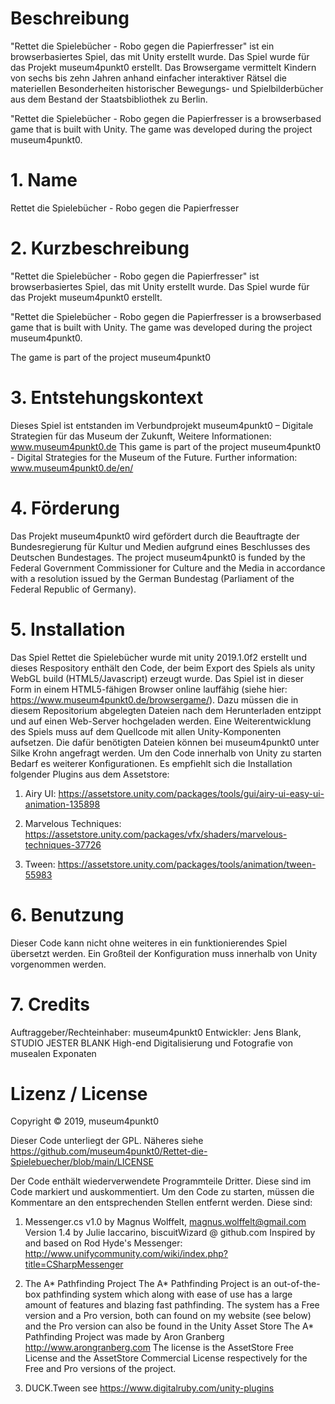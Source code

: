 # Beschreibung
"Rettet die Spielebücher - Robo gegen die Papierfresser" ist ein browserbasiertes Spiel, das mit Unity erstellt wurde. 
Das Spiel wurde für das Projekt museum4punkt0 erstellt. Das Browsergame vermittelt Kindern von sechs bis zehn Jahren anhand einfacher interaktiver Rätsel die materiellen Besonderheiten historischer Bewegungs- und Spielbilderbücher aus dem Bestand der Staatsbibliothek zu Berlin. 

"Rettet die Spielebücher - Robo gegen die Papierfresser is a browserbased game that is built with Unity. 
The game was developed during the project museum4punkt0.

# 1. Name
Rettet die Spielebücher - Robo gegen die Papierfresser

# 2. Kurzbeschreibung
"Rettet die Spielebücher - Robo gegen die Papierfresser" ist browserbasiertes Spiel, das mit Unity erstellt wurde. 
Das Spiel wurde für das Projekt museum4punkt0 erstellt. 

"Rettet die Spielebücher - Robo gegen die Papierfresser is a browserbased game that is built with Unity. 
The game was developed during the project museum4punkt0.


The game is part of the project museum4punkt0

# 3. Entstehungskontext
Dieses Spiel ist entstanden im Verbundprojekt museum4punkt0 – Digitale Strategien für das Museum der Zukunft,
Weitere Informationen: www.museum4punkt0.de
This game is part of the project museum4punkt0 - Digital Strategies for the
Museum of the Future. Further information: www.museum4punkt0.de/en/

# 4. Förderung
Das Projekt museum4punkt0 wird gefördert durch die Beauftragte der Bundesregierung für
Kultur und Medien aufgrund eines Beschlusses des Deutschen Bundestages.
The project museum4punkt0 is funded by the Federal Government Commissioner for Culture
and the Media in accordance with a resolution issued by the German Bundestag (Parliament
of the Federal Republic of Germany).


# 5. Installation
Das Spiel Rettet die Spielebücher wurde mit unity 2019.1.0f2 erstellt und dieses Respository enthält den Code, der beim Export des Spiels als unity WebGL build (HTML5/Javascript) erzeugt wurde. Das Spiel ist in dieser Form in einem HTML5-fähigen Browser online lauffähig (siehe hier: https://www.museum4punkt0.de/browsergame/). Dazu müssen die in diesem Repositorium abgelegten Dateien nach dem Herunterladen entzippt und auf einen Web-Server hochgeladen werden.
Eine Weiterentwicklung des Spiels muss auf dem Quellcode mit allen Unity-Komponenten aufsetzen. Die dafür benötigten Dateien können bei museum4punkt0 unter Silke Krohn angefragt werden.  Um den Code innerhalb von Unity zu starten Bedarf es weiterer Konfigurationen. Es empfiehlt sich die Installation folgender Plugins aus dem Assetstore:

1. Airy UI: https://assetstore.unity.com/packages/tools/gui/airy-ui-easy-ui-animation-135898

2. Marvelous Techniques: https://assetstore.unity.com/packages/vfx/shaders/marvelous-techniques-37726

3. Tween: https://assetstore.unity.com/packages/tools/animation/tween-55983

# 6. Benutzung
Dieser Code kann nicht ohne weiteres in ein funktionierendes Spiel übersetzt werden. Ein Großteil der Konfiguration muss innerhalb von Unity vorgenommen werden.

# 7. Credits
Auftraggeber/Rechteinhaber: museum4punkt0
Entwickler: Jens Blank, STUDIO JESTER BLANK
High-end Digitalisierung und Fotografie von musealen Exponaten


# Lizenz / License

Copyright © 2019, museum4punkt0 

Dieser Code unterliegt der GPL. Näheres siehe https://github.com/museum4punkt0/Rettet-die-Spielebuecher/blob/main/LICENSE  

Der Code enthält wiederverwendete Programmteile Dritter. Diese sind im Code markiert und auskommentiert. 
Um den Code zu starten, müssen die Kommentare an den entsprechenden Stellen entfernt werden.
Diese sind: 

1. Messenger.cs v1.0 by Magnus Wolffelt, magnus.wolffelt@gmail.com
Version 1.4 by Julie Iaccarino, biscuitWizard @ github.com
Inspired by and based on Rod Hyde's Messenger:
http://www.unifycommunity.com/wiki/index.php?title=CSharpMessenger

2. The A* Pathfinding Project 
The A* Pathfinding Project is an out-of-the-box pathfinding system
which along with ease of use has a large amount of features and blazing fast pathfinding.
The system has a Free version and a Pro version, both can found on my website (see below) and the Pro version can also be found in the Unity Asset Store
The A* Pathfinding Project was made by Aron Granberg
http://www.arongranberg.com
The license is the AssetStore Free License and the AssetStore Commercial License respectively for the Free and Pro versions of the project.

3. DUCK.Tween
see https://www.digitalruby.com/unity-plugins 
